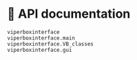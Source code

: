# 🔌 API documentation

```{toctree}
viperboxinterface
viperboxinterface.main
viperboxinterface.VB_classes
viperboxinterface.gui
```
